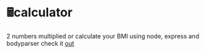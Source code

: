 # 🖩calculator 
2 numbers multiplied or calculate your BMI using node, express and bodyparser
check it [out](http://mortenra.me/calculator/)
